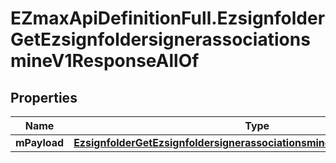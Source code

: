# EZmaxApiDefinitionFull.EzsignfolderGetEzsignfoldersignerassociationsmineV1ResponseAllOf

## Properties

Name | Type | Description | Notes
------------ | ------------- | ------------- | -------------
**mPayload** | [**EzsignfolderGetEzsignfoldersignerassociationsmineV1ResponseMPayload**](EzsignfolderGetEzsignfoldersignerassociationsmineV1ResponseMPayload.md) |  | 



